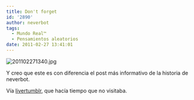 ```yaml
---
title: Don't forget
id: '2890'
author: neverbot
tags:
  - Mundo Real™
  - Pensamientos aleatorios
date: 2011-02-27 13:41:01
---
```


![201102271340.jpg](./201102271340.jpg)

Y creo que este es con diferencia el post más informativo de la historia de neverbot.

Vía [livertumblr](http://livercake.tumblr.com/post/3311662374/true-story), que hacía tiempo que no visitaba.